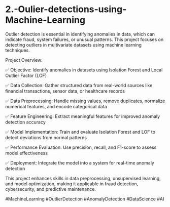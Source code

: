 # 2.-Oulier-detections-using-Machine-Learning

Outlier detection is essential in identifying anomalies in data, which can indicate fraud, system failures, or unusual patterns. This project focuses on detecting outliers in multivariate datasets using machine learning techniques.

Project Overview:

✅ Objective: Identify anomalies in datasets using Isolation Forest and Local Outlier Factor (LOF)

✅ Data Collection: Gather structured data from real-world sources like financial transactions, sensor data, or healthcare records

✅ Data Preprocessing: Handle missing values, remove duplicates, normalize numerical features, and encode categorical data

✅ Feature Engineering: Extract meaningful features for improved anomaly detection accuracy

✅ Model Implementation: Train and evaluate Isolation Forest and LOF to detect deviations from normal patterns

✅ Performance Evaluation: Use precision, recall, and F1-score to assess model effectiveness

✅ Deployment: Integrate the model into a system for real-time anomaly detection


This project enhances skills in data preprocessing, unsupervised learning, and model optimization, making it applicable in fraud detection, cybersecurity, and predictive maintenance.

#MachineLearning #OutlierDetection #AnomalyDetection #DataScience #AI







